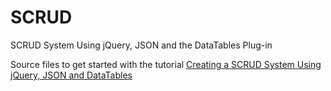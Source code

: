 # SCRUD
SCRUD System Using jQuery, JSON and the DataTables Plug-in

Source files to get started with the tutorial [Creating a SCRUD System Using jQuery, JSON and DataTables](http://www.sitepoint.com/creating-a-scrud-system-using-jquery-json-and-datatables/)
